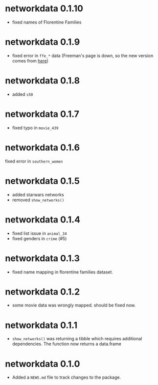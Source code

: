 # networkdata 0.1.10

* fixed names of Florentine Families

# networkdata 0.1.9

* fixed error in `ffe_*` data (Freeman's page is down, so the new version comes from [here](https://github.com/zalmquist/networkdata))

# networkdata 0.1.8

* added `s50`

# networkdata 0.1.7

* fixed typo in `movie_439`

# networkdata 0.1.6

fixed error in `southern_women`

# networkdata 0.1.5

* added starwars networks
* removed `show_networks()`

# networkdata 0.1.4

* fixed list issue in `animal_34`
* fixed genders in `crime` (#5)

# networkdata 0.1.3

* fixed name mapping in florentine families dataset.

# networkdata 0.1.2

* some movie data was wrongly mapped. should be fixed now.

# networkdata 0.1.1

* `show_networks()` was returning a tibble which requires additional dependencies. The function now returns a data.frame

# networkdata 0.1.0

* Added a `NEWS.md` file to track changes to the package.
